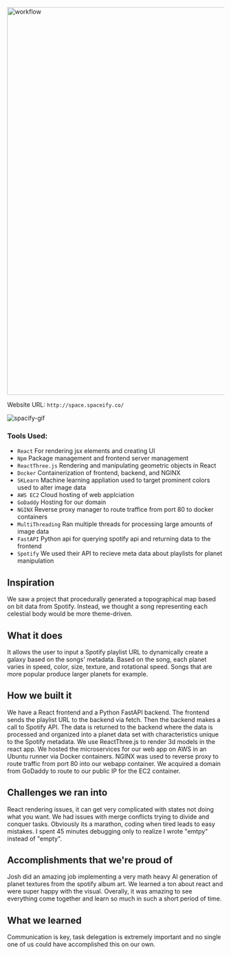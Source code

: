 <img width="900" alt="workflow" src="https://github.com/mfkimbell/dummmmmy/assets/107063397/f2ff542c-1003-4931-8704-ebc08bee67fd">

Website URL: ```http://space.spaceify.co/```

![spacify-gif](https://github.com/mfkimbell/dummmmmy/assets/107063397/86b924ac-0f93-43d8-ab9e-08e822567781)

### **Tools Used:**
* `React` For rendering jsx elements and creating UI
* `Npm` Package management and frontend server management
* `ReactThree.js` Rendering and manipulating geometric objects in React
* `Docker` Containerization of frontend, backend, and NGINX
* `SKLearn` Machine learning appliation used to target prominent colors used to alter image data
* `AWS EC2` Cloud hosting of web applciation
* `GoDaddy` Hosting for our domain
* `NGINX` Reverse proxy manager to route traffice from port 80 to docker containers
* `MultiThreading` Ran multiple threads for processing large amounts of image data
* `FastAPI` Python api for querying spotify api and returning data to the frontend
* `Spotify` We used their API to recieve meta data about playlists for planet manipulation

## Inspiration
We saw a project that procedurally generated a topographical map based on bit data from Spotify. Instead, we thought a song representing each celestial body would be more theme-driven. 
## What it does
It allows the user to input a Spotify playlist URL to dynamically create a galaxy based on the songs' metadata. Based on the song, each planet varies in speed, color, size, texture, and rotational speed. Songs that are more popular produce larger planets for example.
## How we built it
We have a React frontend and a Python FastAPI backend. The frontend sends the playlist URL to the backend via fetch. Then the backend makes a call to Spotify API. The data is returned to the backend where the data is processed and organized into a planet data set with characteristics unique to the Spotify metadata. We use ReactThree.js to render 3d models in the react app. We hosted the microservices for our web app on AWS in an Ubuntu runner via Docker containers. NGINX was used to reverse proxy to route traffic from port 80 into our webapp container. We acquired a domain from GoDaddy to route to our public IP for the EC2 container. 
## Challenges we ran into
React rendering issues, it can get very complicated with states not doing what you want. We had issues with merge conflicts trying to divide and conquer tasks. Obviously its a marathon, coding when tired leads to easy mistakes. I spent 45 minutes debugging only to realize I wrote "emtpy" instead of "empty". 
## Accomplishments that we're proud of
Josh did an amazing job implementing a very math heavy AI generation of planet textures from the spotify album art. We learned a ton about react and were super happy with the visual. Overally, it was amazing to see everything come together and learn so much in such a short period of time. 
## What we learned
Communication is key, task delegation is extremely important and no single one of us could have accomplished this on our own. 
